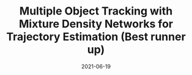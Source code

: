 ---
title: "Multiple Object Tracking with Mixture Density Networks for Trajectory Estimation (Best runner up)"
collection: publications
permalink: /publication/2021-CVPRW-TRAJE
excerpt: 
date: 2021-06-19
authors: "A. Girbau, X. Giro-i-Nieto, I. Rius, F. Marques"
venue: 'Computer Vision and Pattern Recognition Workshop (CVPRW RSVU)'
uri:
bibtex: /files/2019-CVPR-RVOS_bib.txt
pdf: https://arxiv.org/pdf/2106.10950.pdf
teaser: /images/teaser_traje.jpg
---